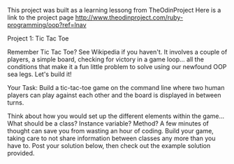 This project was built as a learning lessong from TheOdinProject
Here is a link to the project page http://www.theodinproject.com/ruby-programming/oop?ref=lnav

Project 1: Tic Tac Toe

Remember Tic Tac Toe? See Wikipedia if you haven't. It involves a couple of players, a simple board, checking for victory in a game loop... all the conditions that make it a fun little problem to solve using our newfound OOP sea legs. Let's build it!

Your Task:
Build a tic-tac-toe game on the command line where two human players can play against each other and the board is displayed in between turns.

Think about how you would set up the different elements within the game... What should be a class? Instance variable? Method? A few minutes of thought can save you from wasting an hour of coding.
Build your game, taking care to not share information between classes any more than you have to.
Post your solution below, then check out the example solution provided.